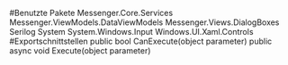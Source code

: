 #Benutzte Pakete
Messenger.Core.Services
Messenger.ViewModels.DataViewModels
Messenger.Views.DialogBoxes
Serilog
System
System.Windows.Input
Windows.UI.Xaml.Controls
#Exportschnittstellen
public bool CanExecute(object parameter)
public async void Execute(object parameter)
